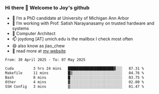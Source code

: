 ### Hi there 👋 Welcome to Joy's github

- 🔭 I’m a PhD candidate at University of Michigan Ann Arbor
- 🌱 I’m working with Prof. Satish Narayanasamy on trusted hardware and systems
- 👯 Computer Architect
- 📫 joydong [AT] umich.edu is the mailbox I check most often
- 😄 also know as jiao_chew
- 💬 read more at [my website](https://joydddd.github.io/)
<!--START_SECTION:waka-->

```txt
From: 30 April 2025 - To: 07 May 2025

Cuda         3 hrs 24 mins   █████████████████████▓░░░   87.31 %
Makefile     11 mins         █▒░░░░░░░░░░░░░░░░░░░░░░░   04.76 %
Bash         8 mins          █░░░░░░░░░░░░░░░░░░░░░░░░   03.75 %
Other        4 mins          ▓░░░░░░░░░░░░░░░░░░░░░░░░   02.00 %
SSH Config   3 mins          ▒░░░░░░░░░░░░░░░░░░░░░░░░   01.47 %
```

<!--END_SECTION:waka-->
